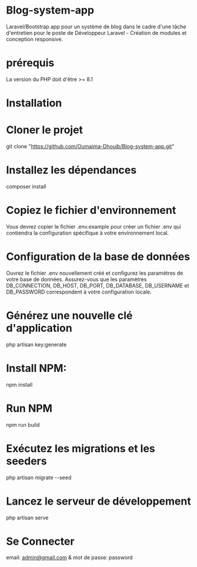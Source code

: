 # Blog-system-app
Laravel/Bootstrap app pour un système de blog dans le cadre d'une tâche d'entretien pour le poste de Développeur Laravel - Création de modules et conception responsive.


# prérequis
La version du PHP doit d'être >= 8.1

# Installation
# Cloner le projet
git clone "https://github.com/Oumaima-Dhouib/Blog-system-app.git"
# Installez les dépendances
composer install
# Copiez le fichier d'environnement
Vous devrez copier le fichier .env.example pour créer un fichier .env qui contiendra la configuration spécifique à votre environnement local.
# Configuration de la base de données 
Ouvrez le fichier .env nouvellement créé et configurez les paramètres de votre base de données. Assurez-vous que les paramètres DB_CONNECTION, DB_HOST, DB_PORT, DB_DATABASE, DB_USERNAME et DB_PASSWORD correspondent à votre configuration locale.
# Générez une nouvelle clé d'application
php artisan key:generate
# Install NPM:
npm install
# Run NPM
npm run build
# Exécutez les migrations et les seeders
php artisan migrate --seed
# Lancez le serveur de développement
php artisan serve
# Se Connecter
email: admin@gmail.com &
mot de passe: password
